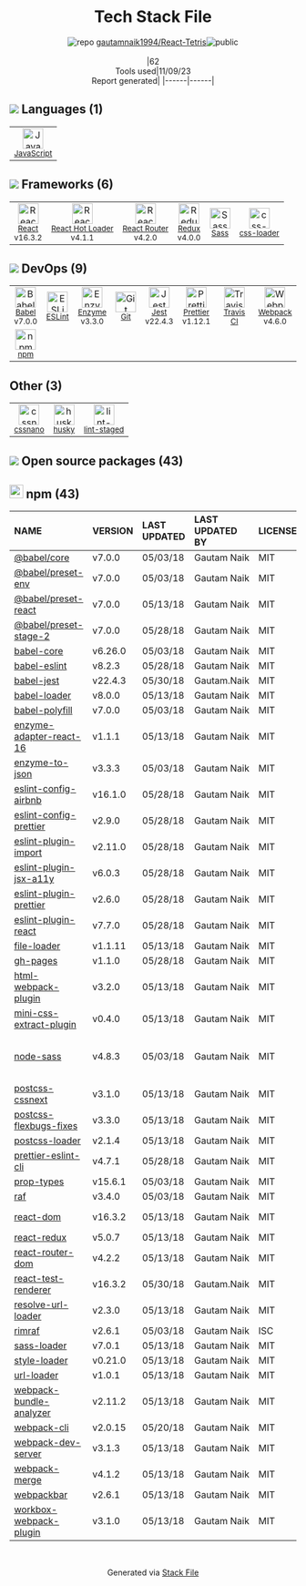 <!--
--- Readme.md Snippet without images Start ---
## Tech Stack
gautamnaik1994/React-Tetris is built on the following main stack:
- [Jest](http://facebook.github.io/jest/) – Javascript Testing Framework
- [React](https://reactjs.org/) – Javascript UI Libraries
- [Sass](http://sass-lang.com/) – CSS Pre-processors / Extensions
- [JavaScript](https://developer.mozilla.org/en-US/docs/Web/JavaScript) – Languages
- [Webpack](http://webpack.js.org) – JS Build Tools / JS Task Runners
- [React Hot Loader](http://gaearon.github.io/react-hot-loader/) – JavaScript Framework Components
- [Babel](http://babeljs.io/) – JavaScript Compilers
- [ESLint](http://eslint.org/) – Code Review
- [React Router](https://github.com/rackt/react-router) – JavaScript Framework Components
- [Redux](https://redux.js.org/) – State Management Library
- [Enzyme](https://enzymejs.github.io/enzyme/) – Javascript Testing Framework
- [Prettier](https://prettier.io/) – Code Review
- [css-loader](https://github.com/webpack-contrib/css-loader) – CSS Pre-processors / Extensions
- [Travis CI](http://travis-ci.com/) – Continuous Integration

Full tech stack [here](/techstack.md)
--- Readme.md Snippet without images End ---

--- Readme.md Snippet with images Start ---
## Tech Stack
gautamnaik1994/React-Tetris is built on the following main stack:
- <img width='25' height='25' src='https://img.stackshare.io/service/830/jest.png' alt='Jest'/> [Jest](http://facebook.github.io/jest/) – Javascript Testing Framework
- <img width='25' height='25' src='https://img.stackshare.io/service/1020/OYIaJ1KK.png' alt='React'/> [React](https://reactjs.org/) – Javascript UI Libraries
- <img width='25' height='25' src='https://img.stackshare.io/service/1171/jCR2zNJV.png' alt='Sass'/> [Sass](http://sass-lang.com/) – CSS Pre-processors / Extensions
- <img width='25' height='25' src='https://img.stackshare.io/service/1209/javascript.jpeg' alt='JavaScript'/> [JavaScript](https://developer.mozilla.org/en-US/docs/Web/JavaScript) – Languages
- <img width='25' height='25' src='https://img.stackshare.io/service/1682/IMG_4636.PNG' alt='Webpack'/> [Webpack](http://webpack.js.org) – JS Build Tools / JS Task Runners
- <img width='25' height='25' src='https://img.stackshare.io/no-img-open-source.png' alt='React Hot Loader'/> [React Hot Loader](http://gaearon.github.io/react-hot-loader/) – JavaScript Framework Components
- <img width='25' height='25' src='https://img.stackshare.io/service/2739/-1wfGjNw.png' alt='Babel'/> [Babel](http://babeljs.io/) – JavaScript Compilers
- <img width='25' height='25' src='https://img.stackshare.io/service/3337/Q4L7Jncy.jpg' alt='ESLint'/> [ESLint](http://eslint.org/) – Code Review
- <img width='25' height='25' src='https://img.stackshare.io/service/3350/8261421.png' alt='React Router'/> [React Router](https://github.com/rackt/react-router) – JavaScript Framework Components
- <img width='25' height='25' src='https://img.stackshare.io/service/4074/13142323.png' alt='Redux'/> [Redux](https://redux.js.org/) – State Management Library
- <img width='25' height='25' src='https://img.stackshare.io/service/4488/default_87e6ca3fa146a959af95ccf3df1ec550eb434129.png' alt='Enzyme'/> [Enzyme](https://enzymejs.github.io/enzyme/) – Javascript Testing Framework
- <img width='25' height='25' src='https://img.stackshare.io/service/7035/default_66f265943abed56bcdbfca1c866a4261b1fbb063.jpg' alt='Prettier'/> [Prettier](https://prettier.io/) – Code Review
- <img width='25' height='25' src='https://img.stackshare.io/service/8074/default_d2b16fd6997fb2e164de645a34f9b8d5a880d999.png' alt='css-loader'/> [css-loader](https://github.com/webpack-contrib/css-loader) – CSS Pre-processors / Extensions
- <img width='25' height='25' src='https://img.stackshare.io/service/460/Lu6cGu0z_400x400.png' alt='Travis CI'/> [Travis CI](http://travis-ci.com/) – Continuous Integration

Full tech stack [here](/techstack.md)
--- Readme.md Snippet with images End ---
-->
<div align="center">

# Tech Stack File
![](https://img.stackshare.io/repo.svg "repo") [gautamnaik1994/React-Tetris](https://github.com/gautamnaik1994/React-Tetris)![](https://img.stackshare.io/public_badge.svg "public")
<br/><br/>
|62<br/>Tools used|11/09/23 <br/>Report generated|
|------|------|
</div>

## <img src='https://img.stackshare.io/languages.svg'/> Languages (1)
<table><tr>
  <td align='center'>
  <img width='36' height='36' src='https://img.stackshare.io/service/1209/javascript.jpeg' alt='JavaScript'>
  <br>
  <sub><a href="https://developer.mozilla.org/en-US/docs/Web/JavaScript">JavaScript</a></sub>
  <br>
  <sub></sub>
</td>

</tr>
</table>

## <img src='https://img.stackshare.io/frameworks.svg'/> Frameworks (6)
<table><tr>
  <td align='center'>
  <img width='36' height='36' src='https://img.stackshare.io/service/1020/OYIaJ1KK.png' alt='React'>
  <br>
  <sub><a href="https://reactjs.org/">React</a></sub>
  <br>
  <sub>v16.3.2</sub>
</td>

<td align='center'>
  <img width='36' height='36' src='https://img.stackshare.io/no-img-open-source.png' alt='React Hot Loader'>
  <br>
  <sub><a href="http://gaearon.github.io/react-hot-loader/">React Hot Loader</a></sub>
  <br>
  <sub>v4.1.1</sub>
</td>

<td align='center'>
  <img width='36' height='36' src='https://img.stackshare.io/service/3350/8261421.png' alt='React Router'>
  <br>
  <sub><a href="https://github.com/rackt/react-router">React Router</a></sub>
  <br>
  <sub>v4.2.0</sub>
</td>

<td align='center'>
  <img width='36' height='36' src='https://img.stackshare.io/service/4074/13142323.png' alt='Redux'>
  <br>
  <sub><a href="https://redux.js.org/">Redux</a></sub>
  <br>
  <sub>v4.0.0</sub>
</td>

<td align='center'>
  <img width='36' height='36' src='https://img.stackshare.io/service/1171/jCR2zNJV.png' alt='Sass'>
  <br>
  <sub><a href="http://sass-lang.com/">Sass</a></sub>
  <br>
  <sub></sub>
</td>

<td align='center'>
  <img width='36' height='36' src='https://img.stackshare.io/service/8074/default_d2b16fd6997fb2e164de645a34f9b8d5a880d999.png' alt='css-loader'>
  <br>
  <sub><a href="https://github.com/webpack-contrib/css-loader">css-loader</a></sub>
  <br>
  <sub></sub>
</td>

</tr>
</table>

## <img src='https://img.stackshare.io/devops.svg'/> DevOps (9)
<table><tr>
  <td align='center'>
  <img width='36' height='36' src='https://img.stackshare.io/service/2739/-1wfGjNw.png' alt='Babel'>
  <br>
  <sub><a href="http://babeljs.io/">Babel</a></sub>
  <br>
  <sub>v7.0.0</sub>
</td>

<td align='center'>
  <img width='36' height='36' src='https://img.stackshare.io/service/3337/Q4L7Jncy.jpg' alt='ESLint'>
  <br>
  <sub><a href="http://eslint.org/">ESLint</a></sub>
  <br>
  <sub></sub>
</td>

<td align='center'>
  <img width='36' height='36' src='https://img.stackshare.io/service/4488/default_87e6ca3fa146a959af95ccf3df1ec550eb434129.png' alt='Enzyme'>
  <br>
  <sub><a href="https://enzymejs.github.io/enzyme/">Enzyme</a></sub>
  <br>
  <sub>v3.3.0</sub>
</td>

<td align='center'>
  <img width='36' height='36' src='https://img.stackshare.io/service/1046/git.png' alt='Git'>
  <br>
  <sub><a href="http://git-scm.com/">Git</a></sub>
  <br>
  <sub></sub>
</td>

<td align='center'>
  <img width='36' height='36' src='https://img.stackshare.io/service/830/jest.png' alt='Jest'>
  <br>
  <sub><a href="http://facebook.github.io/jest/">Jest</a></sub>
  <br>
  <sub>v22.4.3</sub>
</td>

<td align='center'>
  <img width='36' height='36' src='https://img.stackshare.io/service/7035/default_66f265943abed56bcdbfca1c866a4261b1fbb063.jpg' alt='Prettier'>
  <br>
  <sub><a href="https://prettier.io/">Prettier</a></sub>
  <br>
  <sub>v1.12.1</sub>
</td>

<td align='center'>
  <img width='36' height='36' src='https://img.stackshare.io/service/460/Lu6cGu0z_400x400.png' alt='Travis CI'>
  <br>
  <sub><a href="http://travis-ci.com/">Travis CI</a></sub>
  <br>
  <sub></sub>
</td>

<td align='center'>
  <img width='36' height='36' src='https://img.stackshare.io/service/1682/IMG_4636.PNG' alt='Webpack'>
  <br>
  <sub><a href="http://webpack.js.org">Webpack</a></sub>
  <br>
  <sub>v4.6.0</sub>
</td>

</tr>
<tr>
  <td align='center'>
  <img width='36' height='36' src='https://img.stackshare.io/service/1120/lejvzrnlpb308aftn31u.png' alt='npm'>
  <br>
  <sub><a href="https://www.npmjs.com/">npm</a></sub>
  <br>
  <sub></sub>
</td>

</tr>
</table>

## Other (3)
<table><tr>
  <td align='center'>
  <img width='36' height='36' src='https://img.stackshare.io/service/6612/ehMiE-wz_normal.jpg' alt='cssnano'>
  <br>
  <sub><a href="http://cssnano.co/">cssnano</a></sub>
  <br>
  <sub></sub>
</td>

<td align='center'>
  <img width='36' height='36' src='https://img.stackshare.io/service/9527/5502029.jpeg' alt='husky'>
  <br>
  <sub><a href="https://github.com/typicode/husky">husky</a></sub>
  <br>
  <sub></sub>
</td>

<td align='center'>
  <img width='36' height='36' src='https://img.stackshare.io/service/10577/11071.jpeg' alt='lint-staged'>
  <br>
  <sub><a href="https://github.com/okonet/lint-staged">lint-staged</a></sub>
  <br>
  <sub></sub>
</td>

</tr>
</table>


## <img src='https://img.stackshare.io/group.svg' /> Open source packages (43)</h2>

## <img width='24' height='24' src='https://img.stackshare.io/service/1120/lejvzrnlpb308aftn31u.png'/> npm (43)

|NAME|VERSION|LAST UPDATED|LAST UPDATED BY|LICENSE|VULNERABILITIES|
|:------|:------|:------|:------|:------|:------|
|[@babel/core](https://www.npmjs.com/@babel/core)|v7.0.0|05/03/18|Gautam Naik |MIT|N/A|
|[@babel/preset-env](https://www.npmjs.com/@babel/preset-env)|v7.0.0|05/03/18|Gautam Naik |MIT|N/A|
|[@babel/preset-react](https://www.npmjs.com/@babel/preset-react)|v7.0.0|05/13/18|Gautam Naik |MIT|N/A|
|[@babel/preset-stage-2](https://www.npmjs.com/@babel/preset-stage-2)|v7.0.0|05/28/18|Gautam Naik |MIT|N/A|
|[babel-core](https://www.npmjs.com/babel-core)|v6.26.0|05/03/18|Gautam Naik |MIT|N/A|
|[babel-eslint](https://www.npmjs.com/babel-eslint)|v8.2.3|05/28/18|Gautam Naik |MIT|N/A|
|[babel-jest](https://www.npmjs.com/babel-jest)|v22.4.3|05/30/18|Gautam.Naik |MIT|N/A|
|[babel-loader](https://www.npmjs.com/babel-loader)|v8.0.0|05/13/18|Gautam Naik |MIT|N/A|
|[babel-polyfill](https://www.npmjs.com/babel-polyfill)|v7.0.0|05/03/18|Gautam Naik |MIT|N/A|
|[enzyme-adapter-react-16](https://www.npmjs.com/enzyme-adapter-react-16)|v1.1.1|05/13/18|Gautam Naik |MIT|N/A|
|[enzyme-to-json](https://www.npmjs.com/enzyme-to-json)|v3.3.3|05/03/18|Gautam Naik |MIT|N/A|
|[eslint-config-airbnb](https://www.npmjs.com/eslint-config-airbnb)|v16.1.0|05/28/18|Gautam Naik |MIT|N/A|
|[eslint-config-prettier](https://www.npmjs.com/eslint-config-prettier)|v2.9.0|05/28/18|Gautam Naik |MIT|N/A|
|[eslint-plugin-import](https://www.npmjs.com/eslint-plugin-import)|v2.11.0|05/28/18|Gautam Naik |MIT|N/A|
|[eslint-plugin-jsx-a11y](https://www.npmjs.com/eslint-plugin-jsx-a11y)|v6.0.3|05/28/18|Gautam Naik |MIT|N/A|
|[eslint-plugin-prettier](https://www.npmjs.com/eslint-plugin-prettier)|v2.6.0|05/28/18|Gautam Naik |MIT|N/A|
|[eslint-plugin-react](https://www.npmjs.com/eslint-plugin-react)|v7.7.0|05/28/18|Gautam Naik |MIT|N/A|
|[file-loader](https://www.npmjs.com/file-loader)|v1.1.11|05/13/18|Gautam Naik |MIT|N/A|
|[gh-pages](https://www.npmjs.com/gh-pages)|v1.1.0|05/28/18|Gautam Naik |MIT|N/A|
|[html-webpack-plugin](https://www.npmjs.com/html-webpack-plugin)|v3.2.0|05/13/18|Gautam Naik |MIT|N/A|
|[mini-css-extract-plugin](https://www.npmjs.com/mini-css-extract-plugin)|v0.4.0|05/13/18|Gautam Naik |MIT|N/A|
|[node-sass](https://www.npmjs.com/node-sass)|v4.8.3|05/03/18|Gautam Naik |MIT|[CVE-2020-24025](https://github.com/advisories/GHSA-r8f7-9pfq-mjmv) (Moderate)<br/>[](https://github.com/advisories/GHSA-9v62-24cr-58cx) (Moderate)|
|[postcss-cssnext](https://www.npmjs.com/postcss-cssnext)|v3.1.0|05/13/18|Gautam Naik |MIT|N/A|
|[postcss-flexbugs-fixes](https://www.npmjs.com/postcss-flexbugs-fixes)|v3.3.0|05/13/18|Gautam Naik |MIT|N/A|
|[postcss-loader](https://www.npmjs.com/postcss-loader)|v2.1.4|05/13/18|Gautam Naik |MIT|N/A|
|[prettier-eslint-cli](https://www.npmjs.com/prettier-eslint-cli)|v4.7.1|05/28/18|Gautam Naik |MIT|N/A|
|[prop-types](https://www.npmjs.com/prop-types)|v15.6.1|05/03/18|Gautam Naik |MIT|N/A|
|[raf](https://www.npmjs.com/raf)|v3.4.0|05/03/18|Gautam Naik |MIT|N/A|
|[react-dom](https://www.npmjs.com/react-dom)|v16.3.2|05/13/18|Gautam Naik |MIT|[CVE-2018-6341](https://github.com/advisories/GHSA-mvjj-gqq2-p4hw) (Moderate)|
|[react-redux](https://www.npmjs.com/react-redux)|v5.0.7|05/13/18|Gautam Naik |MIT|N/A|
|[react-router-dom](https://www.npmjs.com/react-router-dom)|v4.2.2|05/13/18|Gautam Naik |MIT|N/A|
|[react-test-renderer](https://www.npmjs.com/react-test-renderer)|v16.3.2|05/30/18|Gautam.Naik |MIT|N/A|
|[resolve-url-loader](https://www.npmjs.com/resolve-url-loader)|v2.3.0|05/13/18|Gautam Naik |MIT|N/A|
|[rimraf](https://www.npmjs.com/rimraf)|v2.6.1|05/03/18|Gautam Naik |ISC|N/A|
|[sass-loader](https://www.npmjs.com/sass-loader)|v7.0.1|05/13/18|Gautam Naik |MIT|N/A|
|[style-loader](https://www.npmjs.com/style-loader)|v0.21.0|05/13/18|Gautam Naik |MIT|N/A|
|[url-loader](https://www.npmjs.com/url-loader)|v1.0.1|05/13/18|Gautam Naik |MIT|N/A|
|[webpack-bundle-analyzer](https://www.npmjs.com/webpack-bundle-analyzer)|v2.11.2|05/13/18|Gautam Naik |MIT|[](https://github.com/advisories/GHSA-pgr8-jg6h-8gw6) (Moderate)|
|[webpack-cli](https://www.npmjs.com/webpack-cli)|v2.0.15|05/20/18|Gautam Naik |MIT|N/A|
|[webpack-dev-server](https://www.npmjs.com/webpack-dev-server)|v3.1.3|05/13/18|Gautam Naik |MIT|[CVE-2018-14732](https://github.com/advisories/GHSA-cf66-xwfp-gvc4) (High)|
|[webpack-merge](https://www.npmjs.com/webpack-merge)|v4.1.2|05/13/18|Gautam Naik |MIT|N/A|
|[webpackbar](https://www.npmjs.com/webpackbar)|v2.6.1|05/13/18|Gautam Naik |MIT|N/A|
|[workbox-webpack-plugin](https://www.npmjs.com/workbox-webpack-plugin)|v3.1.0|05/13/18|Gautam Naik |MIT|N/A|

<br/>
<div align='center'>

Generated via [Stack File](https://github.com/apps/stack-file)
